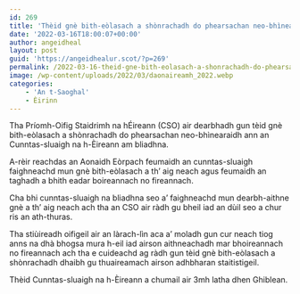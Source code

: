 ```yaml
---
id: 269
title: 'Thèid gnè bith-eòlasach a shònrachadh do phearsachan neo-bhìnearaidh ann an Cunntas-sluaigh na h-Èireann'
date: '2022-03-16T18:00:07+00:00'
author: angeidheal
layout: post
guid: 'https://angeidhealur.scot/?p=269'
permalink: /2022-03-16-theid-gne-bith-eolasach-a-shonrachadh-do-phearsachan-neo-bhinearaidh-ann-an-cunntas-sluaigh-na-h-eireann/
image: /wp-content/uploads/2022/03/daonaireamh_2022.webp
categories:
    - 'An t-Saoghal'
    - Èirinn
---
```


Tha Príomh-Oifig Staidrimh na hÉireann (CSO) air dearbhadh gun tèid gnè bith-eòlasach a shònrachadh do phearsachan neo-bhìnearaidh ann an Cunntas-sluaigh na h-Èireann am bliadhna.

A-rèir reachdas an Aonaidh Eòrpach feumaidh an cunntas-sluaigh faighneachd mun gnè bith-eòlasach a th’ aig neach agus feumaidh an taghadh a bhith eadar boireannach no fireannach.

Cha bhi cunntas-sluaigh na bliadhna seo a’ faighneachd mun dearbh-aithne gnè a th’ aig neach ach tha an CSO air ràdh gu bheil iad an dùil seo a chur ris an ath-thuras.

Tha stiùireadh oifigeil air an làrach-lìn aca a’ moladh gun cur neach tiog anns na dhà bhogsa mura h-eil iad airson aithneachadh mar bhoireannach no fireannach ach tha e cuideachd ag ràdh gun tèid gnè bith-eòlasach a shònrachadh dhaibh gu thuaireamach airson adhbharan staitistigeil.

Thèid Cunntas-sluaigh na h-Èireann a chumail air 3mh latha dhen Ghiblean.